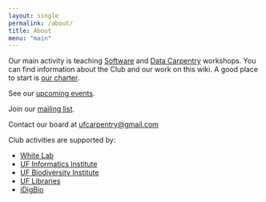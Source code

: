 ```yaml
---
layout: single
permalink: /about/
title: About
menu: "main"
---
```


Our main activity is teaching [Software](https://software-carpentry.org/) and [Data Carpentry](http://www.datacarpentry.org/) workshops. You can find information about the Club and our work on this wiki. A good place to start is [our charter](Club-Charter).

See our [upcoming events](Upcoming).

Join our [mailing list](https://lists.ufl.edu/cgi-bin/wa?A0=INFORMATICS-TEACHING-L).

Contact our board at [ufcarpentry@gmail.com](mailto://ufcarpentry@gmail.com)

Club activities are supported by:

* [White Lab](http://whitelab.weecology.org/)
* [UF Informatics Institute](https://informatics.institute.ufl.edu/)
* [UF Biodiversity Institute](https://biodiversity.institute.ufl.edu/)
* [UF Libraries](http://cms.uflib.ufl.edu/)
* [iDigBio](https://www.idigbio.org/)
